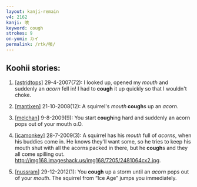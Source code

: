 ```yaml
---
layout: kanji-remain
v4: 2162
kanji: 咳
keyword: cough
strokes: 9
on-yomi: カイ
permalink: /rtk/咳/
---
```


## Koohii stories: 

1) [<a href="http://kanji.koohii.com/profile/astridtops">astridtops</a>] 29-4-2007(72): I looked up, opened my <em>mouth</em> and suddenly an <em>acorn</em> fell in! I had to<strong> cough</strong> it up quickly so that I wouldn&#039;t choke.

2) [<a href="http://kanji.koohii.com/profile/mantixen">mantixen</a>] 21-10-2008(12): A squirrel&#039;s <em>mouth</em><strong> cough</strong>s up an <em>acorn</em>.

3) [<a href="http://kanji.koohii.com/profile/melchan">melchan</a>] 9-8-2009(9): You start<strong> cough</strong>ing hard and suddenly an acorn pops out of your mouth o.O.

4) [<a href="http://kanji.koohii.com/profile/icamonkey">icamonkey</a>] 28-7-2009(3): A squirrel has his <em>mouth</em> full of <em>acorns</em>, when his buddies come in. He knows they&#039;ll want some, so he tries to keep his mouth shut with all the acorns packed in there, but he<strong> cough</strong>s and they all come spilling out. <a href="http://img168.imageshack.us/img168/7205/2481064cx2.jpg">http://img168.imageshack.us/img168/7205/2481064cx2.jpg</a>.

5) [<a href="http://kanji.koohii.com/profile/nussram">nussram</a>] 29-12-2012(1): You<strong> cough</strong> up a storm until an <em>acorn</em> pops out of your <em>mouth</em>. The squirrel from “Ice Age” jumps you immediately.

